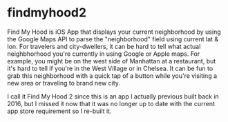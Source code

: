 # findmyhood2
Find My Hood is iOS App that displays your current neighborhood by using the Google Maps API to parse the "neighborhood" field using current lat & lon. For travelers and city-dwellers, it can be hard to tell what actual neighbhorhood you're currently in using Google or Apple maps. 
For example, you might be on the west side of Manhattan at a restaurant, but it's hard to tell if you're in the West Village or in Chelsea. It can be fun to grab this neighborhood with a quick tap of a button while you're visiting a new area or traveling to brand new city.

I call it Find My Hood 2 since this is an app I actually previous built back in 2016, but I missed it now that it was no longer up to date with the current app store requirement so I re-built it.
